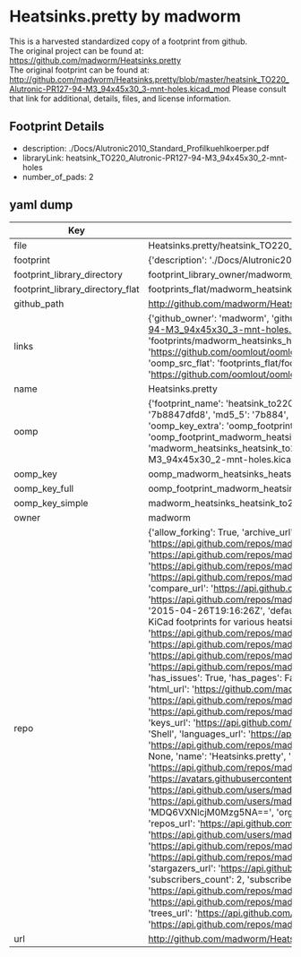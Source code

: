 # Heatsinks.pretty by madworm  
This is a harvested standardized copy of a footprint from github.  
The original project can be found at:  
https://github.com/madworm/Heatsinks.pretty  
The original footprint can be found at:
http://github.com/madworm/Heatsinks.pretty/blob/master/heatsink_TO220_Alutronic-PR127-94-M3_94x45x30_3-mnt-holes.kicad_mod
Please consult that link for additional, details, files, and license information.  
## Footprint Details
* description: ./Docs/Alutronic2010_Standard_Profilkuehlkoerper.pdf  
* libraryLink: heatsink_TO220_Alutronic-PR127-94-M3_94x45x30_2-mnt-holes  
* number_of_pads: 2  
## yaml dump  
| Key | Value |  
| --- | --- |  
| file | Heatsinks.pretty/heatsink_TO220_Alutronic-PR127-94-M3_94x45x30_2-mnt-holes.kicad_mod |  
| footprint | {'description': './Docs/Alutronic2010_Standard_Profilkuehlkoerper.pdf', 'libraryLink': 'heatsink_TO220_Alutronic-PR127-94-M3_94x45x30_2-mnt-holes', 'number_of_pads': 2} |  
| footprint_library_directory | footprint_library_owner/madworm_Heatsinks.pretty |  
| footprint_library_directory_flat | footprints_flat/madworm_heatsinks_heatsink_to220_alutronic_pr127_94_m3_94x45x30_2_mnt_holes/working |  
| github_path | http://github.com/madworm/Heatsinks.pretty/blob/master/heatsink_TO220_Alutronic-PR127-94-M3_94x45x30_2-mnt-holes.kicad_mod |  
| links | {'github_owner': 'madworm', 'github_repo_name': 'Heatsinks.pretty', 'github_src': 'http://github.com/madworm/Heatsinks.pretty/blob/master/heatsink_TO220_Alutronic-PR127-94-M3_94x45x30_3-mnt-holes.kicad_mod', 'github_src_repo': 'https://github.com/madworm/Heatsinks.pretty', 'oomp_bot': 'footprints/madworm_heatsinks_heatsink_to220_alutronic_pr127_94_m3_94x45x30_2_mnt_holes/working', 'oomp_bot_github': 'https://github.com/oomlout/oomlout_oomp_footprint_bot/tree/main/footprints/madworm_heatsinks_heatsink_to220_alutronic_pr127_94_m3_94x45x30_2_mnt_holes/working', 'oomp_src_flat': 'footprints_flat/footprints_flat/madworm_heatsinks_heatsink_to220_alutronic_pr127_94_m3_94x45x30_2_mnt_holes/working', 'oomp_src_flat_github': 'https://github.com/oomlout/oomlout_oomp_footprint_src/tree/main/footprints_flat/madworm_heatsinks_heatsink_to220_alutronic_pr127_94_m3_94x45x30_2_mnt_holes/working'} |  
| name | Heatsinks.pretty |  
| oomp | {'footprint_name': 'heatsink_to220_alutronic_pr127_94_m3_94x45x30_2_mnt_holes', 'library_name': 'heatsinks', 'md5': '7b8847dfd84d9309004ef3753a1c3aec', 'md5_10': '7b8847dfd8', 'md5_5': '7b884', 'md5_6': '7b8847', 'oomp_key': 'oomp_madworm_heatsinks_heatsink_to220_alutronic_pr127_94_m3_94x45x30_2_mnt_holes', 'oomp_key_extra': 'oomp_footprint_madworm_heatsinks_heatsink_to220_alutronic_pr127_94_m3_94x45x30_2_mnt_holes', 'oomp_key_full': 'oomp_footprint_madworm_heatsinks_heatsink_to220_alutronic_pr127_94_m3_94x45x30_2_mnt_holes_7b8847', 'oomp_key_simple': 'madworm_heatsinks_heatsink_to220_alutronic_pr127_94_m3_94x45x30_2_mnt_holes', 'original_filename': 'Heatsinks.pretty/heatsink_TO220_Alutronic-PR127-94-M3_94x45x30_2-mnt-holes.kicad_mod', 'owner_name': 'madworm'} |  
| oomp_key | oomp_madworm_heatsinks_heatsink_to220_alutronic_pr127_94_m3_94x45x30_2_mnt_holes |  
| oomp_key_full | oomp_footprint_madworm_heatsinks_heatsink_to220_alutronic_pr127_94_m3_94x45x30_2_mnt_holes |  
| oomp_key_simple | madworm_heatsinks_heatsink_to220_alutronic_pr127_94_m3_94x45x30_2_mnt_holes |  
| owner | madworm |  
| repo | {'allow_forking': True, 'archive_url': 'https://api.github.com/repos/madworm/Heatsinks.pretty/{archive_format}{/ref}', 'archived': False, 'assignees_url': 'https://api.github.com/repos/madworm/Heatsinks.pretty/assignees{/user}', 'blobs_url': 'https://api.github.com/repos/madworm/Heatsinks.pretty/git/blobs{/sha}', 'branches_url': 'https://api.github.com/repos/madworm/Heatsinks.pretty/branches{/branch}', 'clone_url': 'https://github.com/madworm/Heatsinks.pretty.git', 'collaborators_url': 'https://api.github.com/repos/madworm/Heatsinks.pretty/collaborators{/collaborator}', 'comments_url': 'https://api.github.com/repos/madworm/Heatsinks.pretty/comments{/number}', 'commits_url': 'https://api.github.com/repos/madworm/Heatsinks.pretty/commits{/sha}', 'compare_url': 'https://api.github.com/repos/madworm/Heatsinks.pretty/compare/{base}...{head}', 'contents_url': 'https://api.github.com/repos/madworm/Heatsinks.pretty/contents/{+path}', 'contributors_url': 'https://api.github.com/repos/madworm/Heatsinks.pretty/contributors', 'created_at': '2015-04-26T19:16:26Z', 'default_branch': 'master', 'deployments_url': 'https://api.github.com/repos/madworm/Heatsinks.pretty/deployments', 'description': 'LAYOUT FILES: KiCad footprints for various heatsinks.', 'disabled': False, 'downloads_url': 'https://api.github.com/repos/madworm/Heatsinks.pretty/downloads', 'events_url': 'https://api.github.com/repos/madworm/Heatsinks.pretty/events', 'fork': False, 'forks': 0, 'forks_count': 0, 'forks_url': 'https://api.github.com/repos/madworm/Heatsinks.pretty/forks', 'full_name': 'madworm/Heatsinks.pretty', 'git_commits_url': 'https://api.github.com/repos/madworm/Heatsinks.pretty/git/commits{/sha}', 'git_refs_url': 'https://api.github.com/repos/madworm/Heatsinks.pretty/git/refs{/sha}', 'git_tags_url': 'https://api.github.com/repos/madworm/Heatsinks.pretty/git/tags{/sha}', 'git_url': 'git://github.com/madworm/Heatsinks.pretty.git', 'has_discussions': False, 'has_downloads': True, 'has_issues': True, 'has_pages': False, 'has_projects': True, 'has_wiki': True, 'homepage': None, 'hooks_url': 'https://api.github.com/repos/madworm/Heatsinks.pretty/hooks', 'html_url': 'https://github.com/madworm/Heatsinks.pretty', 'id': 34627066, 'is_template': False, 'issue_comment_url': 'https://api.github.com/repos/madworm/Heatsinks.pretty/issues/comments{/number}', 'issue_events_url': 'https://api.github.com/repos/madworm/Heatsinks.pretty/issues/events{/number}', 'issues_url': 'https://api.github.com/repos/madworm/Heatsinks.pretty/issues{/number}', 'keys_url': 'https://api.github.com/repos/madworm/Heatsinks.pretty/keys{/key_id}', 'labels_url': 'https://api.github.com/repos/madworm/Heatsinks.pretty/labels{/name}', 'language': 'Shell', 'languages_url': 'https://api.github.com/repos/madworm/Heatsinks.pretty/languages', 'license': None, 'merges_url': 'https://api.github.com/repos/madworm/Heatsinks.pretty/merges', 'milestones_url': 'https://api.github.com/repos/madworm/Heatsinks.pretty/milestones{/number}', 'mirror_url': None, 'name': 'Heatsinks.pretty', 'network_count': 0, 'node_id': 'MDEwOlJlcG9zaXRvcnkzNDYyNzA2Ng==', 'notifications_url': 'https://api.github.com/repos/madworm/Heatsinks.pretty/notifications{?since,all,participating}', 'open_issues': 0, 'open_issues_count': 0, 'owner': {'avatar_url': 'https://avatars.githubusercontent.com/u/343894?v=4', 'events_url': 'https://api.github.com/users/madworm/events{/privacy}', 'followers_url': 'https://api.github.com/users/madworm/followers', 'following_url': 'https://api.github.com/users/madworm/following{/other_user}', 'gists_url': 'https://api.github.com/users/madworm/gists{/gist_id}', 'gravatar_id': '', 'html_url': 'https://github.com/madworm', 'id': 343894, 'login': 'madworm', 'node_id': 'MDQ6VXNlcjM0Mzg5NA==', 'organizations_url': 'https://api.github.com/users/madworm/orgs', 'received_events_url': 'https://api.github.com/users/madworm/received_events', 'repos_url': 'https://api.github.com/users/madworm/repos', 'site_admin': False, 'starred_url': 'https://api.github.com/users/madworm/starred{/owner}{/repo}', 'subscriptions_url': 'https://api.github.com/users/madworm/subscriptions', 'type': 'User', 'url': 'https://api.github.com/users/madworm'}, 'private': False, 'pulls_url': 'https://api.github.com/repos/madworm/Heatsinks.pretty/pulls{/number}', 'pushed_at': '2015-05-31T11:17:48Z', 'releases_url': 'https://api.github.com/repos/madworm/Heatsinks.pretty/releases{/id}', 'size': 5076, 'ssh_url': 'git@github.com:madworm/Heatsinks.pretty.git', 'stargazers_count': 0, 'stargazers_url': 'https://api.github.com/repos/madworm/Heatsinks.pretty/stargazers', 'statuses_url': 'https://api.github.com/repos/madworm/Heatsinks.pretty/statuses/{sha}', 'subscribers_count': 2, 'subscribers_url': 'https://api.github.com/repos/madworm/Heatsinks.pretty/subscribers', 'subscription_url': 'https://api.github.com/repos/madworm/Heatsinks.pretty/subscription', 'svn_url': 'https://github.com/madworm/Heatsinks.pretty', 'tags_url': 'https://api.github.com/repos/madworm/Heatsinks.pretty/tags', 'teams_url': 'https://api.github.com/repos/madworm/Heatsinks.pretty/teams', 'temp_clone_token': None, 'topics': [], 'trees_url': 'https://api.github.com/repos/madworm/Heatsinks.pretty/git/trees{/sha}', 'updated_at': '2023-07-25T13:55:59Z', 'url': 'https://api.github.com/repos/madworm/Heatsinks.pretty', 'visibility': 'public', 'watchers': 0, 'watchers_count': 0, 'web_commit_signoff_required': False} |  
| url | http://github.com/madworm/Heatsinks.pretty |  

